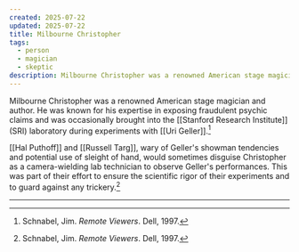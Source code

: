 ```yaml
---
created: 2025-07-22
updated: 2025-07-22
title: Milbourne Christopher
tags:
  - person
  - magician
  - skeptic
description: Milbourne Christopher was a renowned American stage magician and author, known for his expertise in exposing fraudulent psychic claims.
---
```

Milbourne Christopher was a renowned American stage magician and author. He was known for his expertise in exposing fraudulent psychic claims and was occasionally brought into the [[Stanford Research Institute]] (SRI) laboratory during experiments with [[Uri Geller]].[^1]

[[Hal Puthoff]] and [[Russell Targ]], wary of Geller's showman tendencies and potential use of sleight of hand, would sometimes disguise Christopher as a camera-wielding lab technician to observe Geller's performances. This was part of their effort to ensure the scientific rigor of their experiments and to guard against any trickery.[^1]

---

[^1]: Schnabel, Jim. *Remote Viewers*. Dell, 1997.
